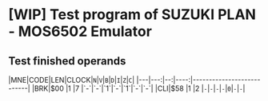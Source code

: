 # [WIP] Test program of SUZUKI PLAN - MOS6502 Emulator

## Test finished operands

|MNE|CODE|LEN|CLOCK|`N`|`V`|`B`|`D`|`I`|`Z`|`C`|
|---|---:|--:|----:|---------------------------|
|BRK|$00 |1  |7    |`-`|`-`|`1`|`-`|`1`|`-`|`-`|
|CLI|$58 |1  |2    |`-`|`-`|`-`|`-`|`0`|`-`|`-`|
